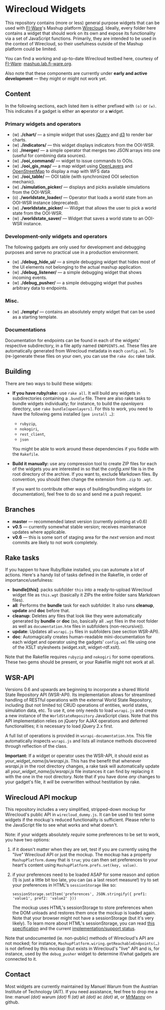 # Wirecloud Widgets

This repository contains (more or less) general purpose widgets that can be used with
[FI-Ware](http://www.fi-ware.eu/)'s Mashup platform [Wirecloud](http://conwet.fi.upm.es/wirecloud/).
Ideally, every folder here contains a widget that should work on its own and expose its functionality via a set of
JavaScript functions. Primarily, they are intended to be used in the context of Wirecloud, so their usefulness outside
of the Mashup platform could be limited.

You can find a working and up-to-date Wirecloud testbed here, courtesy of [FI-Ware](http://www.fi-ware.org/):
[mashup.lab.fi-ware.org](https://mashup.lab.fi-ware.org).

Also note that these components are currently under **early and active development** — they might or might not work yet.

## Content

In the following sections, each listed item is either prefixed with `(o)` or `(w)`. This indicates if a gadget is either
an **o**perator or a **w**idget.

### Primary widgets and operators

* (w) **./chart/** — a simple widget that uses [jQuery](http://jquery.com/) and [d3](http://d3js.org/) to render bar
      charts.
* (w) **./indicators/** — this widget displays indicators from the OOI-WSR.
* (o) **./merger/** — a simple operator that merges two JSON arrays into one (useful for combining data sources).
* (w) **./ooi_command/** — widget to issue commands to OOIs.
* (w) **./ooi_gis_map/** — a map widget using [OpenLayers](http://www.openlayers.org/) and
      [OpenStreetMap](http://www.openstreetmap.org/) to display a map with WFS data
* (w) **./ooi_table/** — OOI table (with synchronized OOI selection mechanic).
* (w) **./simulation_picker/** — displays and picks available simulations from the OOI-WSR.
* (o) **./worldstate_loader/** — Operator that loads a world state from an OOI-WSR instance (deprecated).
* (w) **./worldstate_picker/** — Widget that allows the user to pick a world state from the OOI-WSR.
* (w) **./worldstate_saver/** — Widget that saves a world state to an OOI-WSR instance.

### Development-only widgets and operators

The following gadgets are only used for development and debugging purposes and serve no practical use in a
production environment.

* (w) **./debug_hide_ui/** — a simple debugging widget that hides most of the UI elements not belonging to the
      actual mashup application.
* (w) **./debug_listener/** — a simple debugging widget that shows incoming events.
* (w) **./debug_pusher/** — a simple debugging widget that pushes arbitrary data to endpoints.

### Misc.

* (w) **./empty/** — contains an absolutely empty widget that can be used as a starting template.

### Documentations

Documentation for endpoints can be found in each of the widgets' respective subdirectory, in a file aptly
named `ENDPOINTS.md`. These files are automatically generated from Wirecloud metadata in each `config.xml`.
To (re-)generate these files on your own, you can use the `rake doc` rake task.

## Building

There are two ways to build these widgets:

* **If you have ruby/rake:** use `rake all`. It will build any widgets in subdirectories containing a `.bundle` file.
    There are also rake tasks to bundle widgets individually; for instance, to build the *openlayers* directory, use
    `rake bundle[openlayers]`. For this to work, you need to have the following gems installed (`gem install …`):
    * `rubyzip`,
    * `nokogiri`,
    * `rest_client`,
    * `json`

    You might be able to work around these dependencies if you fiddle with the `Rakefile`.

* **Build it manually:** use any compression tool to create ZIP files for each of the widgets you are interested in so
    that the *config.xml* file is in the root directory of the archive. If you want to, exclude Markdown files.
    By convention, you should then change the extension from `.zip` to `.wgt`.

    If you want to contribute other ways of building/bundling widgets (or documentation), feel free to do so and send me
    a push request.

## Branches

* **master** — recommended latest version (currently pointing at v0.6)
* **v0.5** — currently somewhat stable version; receives maintenance updates where applicable.
* **v0.6** — this is some sort of staging area for the *next* version and most commits are likely to not work
    completely.

## Rake tasks

If you happen to have Ruby/Rake installed, you can automate a lot of actions. Here's a handy list of tasks defined
in the Rakefile, in order of importance/usefulness:

* **bundle[*this*]**: packs subfolder `this` into a ready-to-upload Wirecloud widget file as `this.wgt`
    (basically it ZIPs the entire folder sans Markdown files).
* **all**: Performs the **bundle** task for each subfolder. It also runs **cleanup**, **update** and **doc** before
    that.
* **cleanup**: Deletes any files that look like they were automatically generated by **bundle** or **doc** (so,
    basically all `.wgt` files in the root folder as well as `documentation.htm` files in subfolders (non-recursive)).
* **update**: Updates all `wsrapi.js` files in subfolders (see section WSR-API).
* **doc**: Automagically creates human-readable mini-documentation for each widget and operator using the gadgets'
    `config.xml` file using one of the XSLT stylesheets (widget.xslt, widget-rdf.xslt).

Note that the Rakefile requires `rubyzip` and `nokogiri` for some operations. These two gems should be present, or
your Rakefile might not work at all.

## WSR-API

Versions 0.6 and upwards are beginning to incorporate a shared World State Repository API (WSR-API). Its implementation
allows for streamlined handling of RESTful operations with the external World State Repository, including (but not
limited to) CRUD operations of entities, world states, simulation data, etc. To use it, one only needs to load
`wsrapi.js` and create a new instance of the `WorldStateRepository` JavaScript class. Note that this API implementation
relies on jQuery for AJAX operations and deferred functionalities; it is necessary to load jQuery 2.x first.

A full list of operations is provided in `wsrapi-documentation.htm`. This file automatically inspects `wsrapi.js` and
lists all instance methods discovered through reflection of the class.

**Important:**
If a widget or operator uses the WSR-API, it should exist as *your_widget_name/js/wsrapi.js*. This has the benefit that
whenever *wsrapi.js* in the root directory changes, a rake task will automatically update all
*your_widget_name/js/wsrapi.js* file instances it can find by replacing it with the one in the root directory. Note that
if you have done *any* changes to your gadget's file, it *will* be overwritten without hestitation by rake.

## Wirecloud API mockup

This repository includes a very simplified, stripped-down mockup for Wirecloud's public API in `wirecloud_dummy.js`.
It can be used to test some widgets if the mockup's reduced functionality is sufficient. Please refer to the
JavaScript file to see what works and what doesn't.

Note: if your widgets absolutely *require* some preferences to be set to work, you have two options:

1. if it doesn't matter when they are set, test if you are currently using the "live" Wirecloud API or just the mockup.
    The mockup has a property `MashupPlatform.dummy` that is `true`; you can then set preferences to your heart's
    content using `MashupPlatform.prefs.set(key, value)`.
2. if your preferences need to be loaded ASAP for some reason and option (1) is just a little bit too late, you
    can (as a last resort measure!) try to set your preferences in HTML's `sessionStorage` like so:

    `sessionStorage.setItem('preferences', JSON.stringify({ pref1: 'value1', pref2: 'value2' }))`

    The mockup uses HTML's sessionStorage to store preferences when the DOM unloads and restores them once the mockup is
    loaded again. Note that your browser might not have a sessionStorage (but it's very likely). To learn more about
    HTML's sessionStorage, you can read [this specification](http://www.w3.org/TR/webstorage/) and the current
    [implementation/support status](http://caniuse.com/#search=sessionstorage).

Note that undocumented (ie. non-public) methods of Wirecloud's API are not mocked; for instance,
`MashupPlatform.wiring.getReachableEndpoints(…)` is not defined by this mockup (but exists in Wirecloud's "live"
API and is, for instance, used by the `debug_pusher` widget to determine if/what gadgets are connected to it.

## Contact

Most widgets are currently maintained by Manuel Warum from the Austrian Institute of Technology (AIT). If you need
assistance, feel free to drop me a line: manuel *(dot)* warum *(dot)* fl *(at)* ait *(dot)* ac *(dot)* at, or
[MrManny](https://github.com/MrManny) on github.
